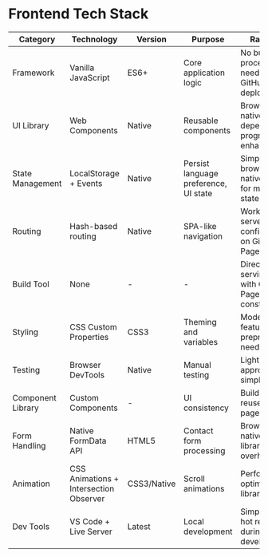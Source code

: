 # Frontend Tech Stack

| Category | Technology | Version | Purpose | Rationale |
|----------|------------|---------|---------|-----------|
| Framework | Vanilla JavaScript | ES6+ | Core application logic | No build process needed, direct GitHub Pages deployment |
| UI Library | Web Components | Native | Reusable components | Browser-native, no dependencies, progressive enhancement |
| State Management | LocalStorage + Events | Native | Persist language preference, UI state | Simple, browser-native solution for minimal state needs |
| Routing | Hash-based routing | Native | SPA-like navigation | Works without server configuration on GitHub Pages |
| Build Tool | None | - | - | Direct file serving aligns with GitHub Pages constraints |
| Styling | CSS Custom Properties | CSS3 | Theming and variables | Modern CSS features, no preprocessor needed |
| Testing | Browser DevTools | Native | Manual testing | Lightweight approach for simple site |
| Component Library | Custom Components | - | UI consistency | Build once, reuse across pages |
| Form Handling | Native FormData API | HTML5 | Contact form processing | Browser-native, no library overhead |
| Animation | CSS Animations + Intersection Observer | CSS3/Native | Scroll animations | Performance-optimized, no library needed |
| Dev Tools | VS Code + Live Server | Latest | Local development | Simple setup, hot reload during development |
